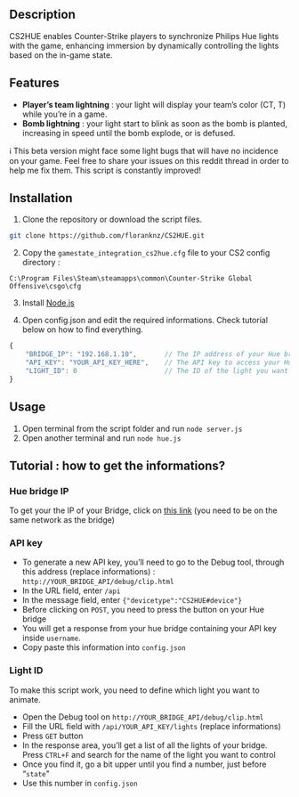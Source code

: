 ## Description

CS2HUE enables Counter-Strike players to synchronize Philips Hue lights with the game, enhancing immersion by dynamically controlling the lights based on the in-game state.

## Features

- **Player’s team lightning** : your light will display your team’s color (CT, T) while you’re in a game.
- **Bomb lightning** : your light start to blink as soon as the bomb is planted, increasing in speed until the bomb explode, or is defused.

<aside>
ℹ️ This beta version might face some light bugs that will have no incidence on your game. Feel free to share your issues on this reddit thread in order to help me fix them. This script is constantly improved!

</aside>

## Installation

1. Clone the repository or download the script files.

```bash
git clone https://github.com/floranknz/CS2HUE.git
```

2. Copy the `gamestate_integration_cs2hue.cfg` file to your CS2 config directory :

```text
C:\Program Files\Steam\steamapps\common\Counter-Strike Global Offensive\csgo\cfg
```

3. Install [Node.js](https://nodejs.org/en)

4. Open config.json and edit the required informations. Check tutorial below on how to find everything.

```jsx
{
    "BRIDGE_IP": "192.168.1.10",       // The IP address of your Hue bridge
    "API_KEY": "YOUR_API_KEY_HERE",    // The API key to access your Hue bridge
    "LIGHT_ID": 0                      // The ID of the light you want to react to your game
}
```


## Usage

1. Open terminal from the script folder and run `node server.js`
2. Open another terminal and run `node hue.js`
   

## Tutorial : how to get the informations?

### Hue bridge IP

To get your the IP of your Bridge, click on [this link](https://discovery.meethue.com/) (you need to be on the same network as the bridge)

### API key

- To generate a new API key, you’ll need to go to the Debug tool, through this address (replace informations) : `http://YOUR_BRIDGE_API/debug/clip.html`
- In the URL field, enter `/api`
- In the message field, enter `{"devicetype":"CS2HUE#device"}`
- Before clicking on `POST`, you need to press the button on your Hue bridge
- You will get a response from your hue bridge containing your API key inside `username`.
- Copy paste this information into `config.json`

### Light ID

To make this script work, you need to define which light you want to animate.

- Open the Debug tool on `http://YOUR_BRIDGE_API/debug/clip.html`
- Fill the URL field with `/api/YOUR_API_KEY/lights` (replace informations)
- Press `GET` button
- In the response area, you’ll get a list of all the lights of your bridge. Press `CTRL+F` and search for the name of the light you want to control
- Once you find it, go a bit upper until you find a number, just before “`state`"
- Use this number in `config.json`
